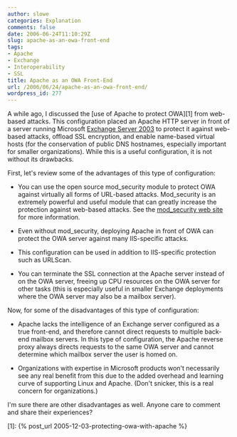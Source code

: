 ```yaml
---
author: slowe
categories: Explanation
comments: false
date: 2006-06-24T11:10:29Z
slug: apache-as-an-owa-front-end
tags:
- Apache
- Exchange
- Interoperability
- SSL
title: Apache as an OWA Front-End
url: /2006/06/24/apache-as-an-owa-front-end/
wordpress_id: 277
---
```


A while ago, I discussed the [use of Apache to protect OWA][1] from web-based attacks. This configuration placed an Apache HTTP server in front of a server running Microsoft [Exchange Server 2003](http://www.microsoft.com/exchange/default.mspx) to protect it against web-based attacks, offload SSL encryption, and enable name-based virtual hosts (for the conservation of public DNS hostnames, especially important for smaller organizations). While this is a useful configuration, it is not without its drawbacks.

First, let's review some of the advantages of this type of configuration:

* You can use the open source mod\_security module to protect OWA against virtually all forms of URL-based attacks. Mod\_security is an extremely powerful and useful module that can greatly increase the protection against web-based attacks. See the [mod_security web site](http://www.modsecurity.org/) for more information.

* Even without mod_security, deploying Apache in front of OWA can protect the OWA server against many IIS-specific attacks.

* This configuration can be used in addition to IIS-specific protection such as URLScan.

* You can terminate the SSL connection at the Apache server instead of on the OWA server, freeing up CPU resources on the OWA server for other tasks (this is especially useful in smaller Exchange deployments where the OWA server may also be a mailbox server).

Now, for some of the disadvantages of this type of configuration:

* Apache lacks the intelligence of an Exchange server configured as a true front-end, and therefore cannot direct requests to multiple back-end mailbox servers. In this type of configuration, the Apache reverse proxy always directs requests to the same OWA server and cannot determine which mailbox server the user is homed on.

* Organizations with expertise in Microsoft products won't necessarily see any real benefit from this due to the added overhead and learning curve of supporting Linux and Apache. (Don't snicker, this is a real concern for organizations.)

I'm sure there are other disadvantages as well. Anyone care to comment and share their experiences?

[1]: {% post_url 2005-12-03-protecting-owa-with-apache %}
